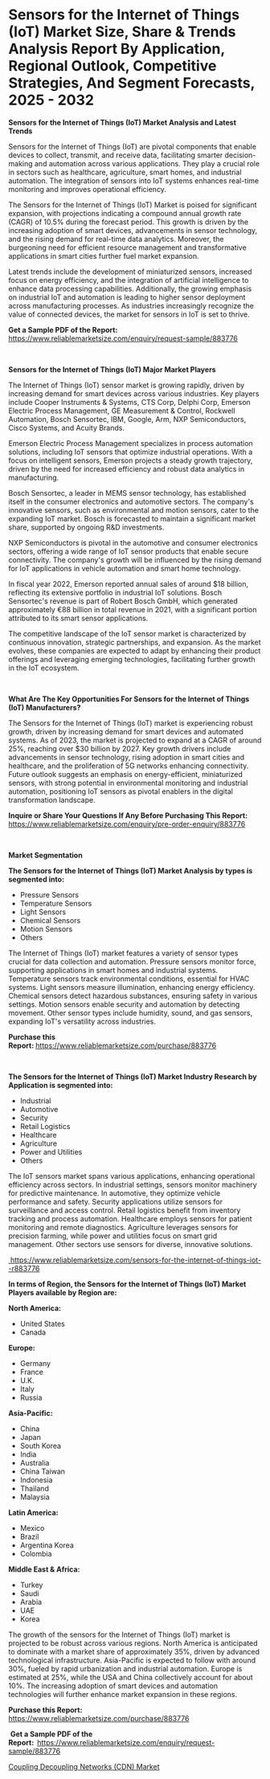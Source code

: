 <p><h1>Sensors for the Internet of Things (IoT) Market Size, Share & Trends Analysis Report By Application, Regional Outlook, Competitive Strategies, And Segment Forecasts, 2025 - 2032</h1></p><p><strong>Sensors for the Internet of Things (IoT) Market Analysis and Latest Trends</strong></p>
<p><p>Sensors for the Internet of Things (IoT) are pivotal components that enable devices to collect, transmit, and receive data, facilitating smarter decision-making and automation across various applications. They play a crucial role in sectors such as healthcare, agriculture, smart homes, and industrial automation. The integration of sensors into IoT systems enhances real-time monitoring and improves operational efficiency.</p><p>The Sensors for the Internet of Things (IoT) Market is poised for significant expansion, with projections indicating a compound annual growth rate (CAGR) of 10.5% during the forecast period. This growth is driven by the increasing adoption of smart devices, advancements in sensor technology, and the rising demand for real-time data analytics. Moreover, the burgeoning need for efficient resource management and transformative applications in smart cities further fuel market expansion.</p><p>Latest trends include the development of miniaturized sensors, increased focus on energy efficiency, and the integration of artificial intelligence to enhance data processing capabilities. Additionally, the growing emphasis on industrial IoT and automation is leading to higher sensor deployment across manufacturing processes. As industries increasingly recognize the value of connected devices, the market for sensors in IoT is set to thrive.</p></p>
<p><strong>Get a Sample PDF of the Report:&nbsp;</strong> <a href="https://www.reliablemarketsize.com/enquiry/request-sample/883776?utm_campaign=3101&utm_medium=2&utm_source=Github&utm_content=ia&utm_term=06042025&utm_id=sensors-for-the-internet-of-things-iot">https://www.reliablemarketsize.com/enquiry/request-sample/883776</a></p>
<p>&nbsp;</p>
<p><strong>Sensors for the Internet of Things (IoT) Major Market Players</strong></p>
<p><p>The Internet of Things (IoT) sensor market is growing rapidly, driven by increasing demand for smart devices across various industries. Key players include Cooper Instruments & Systems, CTS Corp, Delphi Corp, Emerson Electric Process Management, GE Measurement & Control, Rockwell Automation, Bosch Sensortec, IBM, Google, Arm, NXP Semiconductors, Cisco Systems, and Acuity Brands.</p><p>Emerson Electric Process Management specializes in process automation solutions, including IoT sensors that optimize industrial operations. With a focus on intelligent sensors, Emerson projects a steady growth trajectory, driven by the need for increased efficiency and robust data analytics in manufacturing.</p><p>Bosch Sensortec, a leader in MEMS sensor technology, has established itself in the consumer electronics and automotive sectors. The company's innovative sensors, such as environmental and motion sensors, cater to the expanding IoT market. Bosch is forecasted to maintain a significant market share, supported by ongoing R&D investments.</p><p>NXP Semiconductors is pivotal in the automotive and consumer electronics sectors, offering a wide range of IoT sensor products that enable secure connectivity. The company's growth will be influenced by the rising demand for IoT applications in vehicle automation and smart home technology.</p><p>In fiscal year 2022, Emerson reported annual sales of around $18 billion, reflecting its extensive portfolio in industrial IoT solutions. Bosch Sensortec's revenue is part of Robert Bosch GmbH, which generated approximately €88 billion in total revenue in 2021, with a significant portion attributed to its smart sensor applications.</p><p>The competitive landscape of the IoT sensor market is characterized by continuous innovation, strategic partnerships, and expansion. As the market evolves, these companies are expected to adapt by enhancing their product offerings and leveraging emerging technologies, facilitating further growth in the IoT ecosystem.</p></p>
<p>&nbsp;</p>
<p><strong>What Are The Key Opportunities For Sensors for the Internet of Things (IoT) Manufacturers?</strong></p>
<p><p>The Sensors for the Internet of Things (IoT) market is experiencing robust growth, driven by increasing demand for smart devices and automated systems. As of 2023, the market is projected to expand at a CAGR of around 25%, reaching over $30 billion by 2027. Key growth drivers include advancements in sensor technology, rising adoption in smart cities and healthcare, and the proliferation of 5G networks enhancing connectivity. Future outlook suggests an emphasis on energy-efficient, miniaturized sensors, with strong potential in environmental monitoring and industrial automation, positioning IoT sensors as pivotal enablers in the digital transformation landscape.</p></p>
<p><strong>Inquire or Share Your Questions If Any Before Purchasing This Report:</strong> <a href="https://www.reliablemarketsize.com/enquiry/pre-order-enquiry/883776?utm_campaign=3101&utm_medium=2&utm_source=Github&utm_content=ia&utm_term=06042025&utm_id=sensors-for-the-internet-of-things-iot">https://www.reliablemarketsize.com/enquiry/pre-order-enquiry/883776</a></p>
<p>&nbsp;</p>
<p><strong>Market Segmentation</strong></p>
<p><strong>The Sensors for the Internet of Things (IoT) Market Analysis by types is segmented into:</strong></p>
<p><ul><li>Pressure Sensors</li><li>Temperature Sensors</li><li>Light Sensors</li><li>Chemical Sensors</li><li>Motion Sensors</li><li>Others</li></ul></p>
<p><p>The Internet of Things (IoT) market features a variety of sensor types crucial for data collection and automation. Pressure sensors monitor force, supporting applications in smart homes and industrial systems. Temperature sensors track environmental conditions, essential for HVAC systems. Light sensors measure illumination, enhancing energy efficiency. Chemical sensors detect hazardous substances, ensuring safety in various settings. Motion sensors enable security and automation by detecting movement. Other sensor types include humidity, sound, and gas sensors, expanding IoT's versatility across industries.</p></p>
<p><strong>Purchase this Report:&nbsp;</strong><a href="https://www.reliablemarketsize.com/purchase/883776?utm_campaign=3101&utm_medium=2&utm_source=Github&utm_content=ia&utm_term=06042025&utm_id=sensors-for-the-internet-of-things-iot">https://www.reliablemarketsize.com/purchase/883776</a></p>
<p>&nbsp;</p>
<p><strong>The Sensors for the Internet of Things (IoT) Market Industry Research by Application is segmented into:</strong></p>
<p><ul><li>Industrial</li><li>Automotive</li><li>Security</li><li>Retail Logistics</li><li>Healthcare</li><li>Agriculture</li><li>Power and Utilities</li><li>Others</li></ul></p>
<p><p>The IoT sensors market spans various applications, enhancing operational efficiency across sectors. In industrial settings, sensors monitor machinery for predictive maintenance. In automotive, they optimize vehicle performance and safety. Security applications utilize sensors for surveillance and access control. Retail logistics benefit from inventory tracking and process automation. Healthcare employs sensors for patient monitoring and remote diagnostics. Agriculture leverages sensors for precision farming, while power and utilities focus on smart grid management. Other sectors use sensors for diverse, innovative solutions.</p></p>
<p><a href="https://www.reliablemarketsize.com/sensors-for-the-internet-of-things-iot--r883776?utm_campaign=3101&utm_medium=2&utm_source=Github&utm_content=ia&utm_term=06042025&utm_id=sensors-for-the-internet-of-things-iot">&nbsp;https://www.reliablemarketsize.com/sensors-for-the-internet-of-things-iot--r883776</a></p>
<p><strong>In terms of Region, the Sensors for the Internet of Things (IoT) Market Players available by Region are:</strong></p>
<p>
    <p> <strong> North America: </strong>
        <ul>
            <li>United States</li>
            <li>Canada</li>
        </ul>
        </p> 
    <p> <strong> Europe: </strong>
        <ul>
            <li>Germany</li>
            <li>France</li>
            <li>U.K.</li>
            <li>Italy</li>
            <li>Russia</li>
        </ul>
        </p> 
    <p> <strong> Asia-Pacific: </strong>
        <ul>
            <li>China</li>
            <li>Japan</li>
            <li>South Korea</li>
            <li>India</li>
            <li>Australia</li>
            <li>China Taiwan</li>
            <li>Indonesia</li>
            <li>Thailand</li>
            <li>Malaysia</li>
        </ul>
        </p> 
    <p> <strong> Latin America: </strong>
        <ul>
            <li>Mexico</li>
            <li>Brazil</li>
            <li>Argentina Korea</li>
            <li>Colombia</li>
        </ul>
        </p> 
    <p> <strong> Middle East & Africa: </strong>
        <ul>
            <li>Turkey</li>
            <li>Saudi</li>
            <li>Arabia</li>
            <li>UAE</li>
            <li>Korea</li>
        </ul>
    </p>
    </p>
<p><p>The growth of the sensors for the Internet of Things (IoT) market is projected to be robust across various regions. North America is anticipated to dominate with a market share of approximately 35%, driven by advanced technological infrastructure. Asia-Pacific is expected to follow with around 30%, fueled by rapid urbanization and industrial automation. Europe is estimated at 25%, while the USA and China collectively account for about 10%. The increasing adoption of smart devices and automation technologies will further enhance market expansion in these regions.</p></p>
<p><strong>Purchase this Report: </strong><a href="https://www.reliablemarketsize.com/purchase/883776?utm_campaign=3101&utm_medium=2&utm_source=Github&utm_content=ia&utm_term=06042025&utm_id=sensors-for-the-internet-of-things-iot">https://www.reliablemarketsize.com/purchase/883776</a></p>
<p>&nbsp;<strong>Get a Sample PDF of the Report:&nbsp;&nbsp;</strong><a href="https://www.reliablemarketsize.com/enquiry/request-sample/883776?utm_campaign=3101&utm_medium=2&utm_source=Github&utm_content=ia&utm_term=06042025&utm_id=sensors-for-the-internet-of-things-iot">https://www.reliablemarketsize.com/enquiry/request-sample/883776</a></p>
<p><strong></strong></p>
<p><p><a href="https://github.com/nkbaroga/Market-Research-Report-List-1/blob/main/coupling-decoupling-networks-cdn-market.md?utm_campaign=3101&utm_medium=2&utm_source=Github&utm_content=ia&utm_term=06042025&utm_id=sensors-for-the-internet-of-things-iot">Coupling Decoupling Networks (CDN) Market</a></p></p>